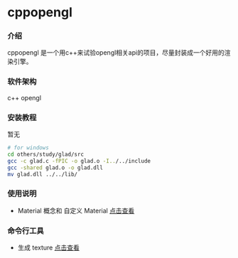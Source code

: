 # cppopengl

### 介绍

cppopengl 是一个用c++来试验opengl相关api的项目，尽量封装成一个好用的渲染引擎。

### 软件架构
c++
opengl


### 安装教程

暂无

```bash
# for windows
cd others/study/glad/src
gcc -c glad.c -fPIC -o glad.o -I../../include
gcc -shared glad.o -o glad.dll
mv glad.dll ../../lib/
```

### 使用说明

- Material 概念和 自定义 Material [点击查看](docs/material.md)

### 命令行工具

- 生成 texture [点击查看](docs/texture.md)
